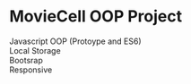 # MovieCell OOP Project
 
Javascript OOP (Protoype and ES6)     
Local Storage       
Bootsrap        
Responsive       

